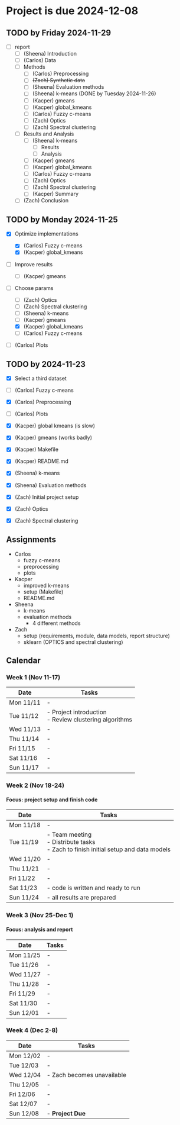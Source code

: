 # Project is due 2024-12-08

## TODO by Friday 2024-11-29
* [ ] report
    * [ ] (Sheena) Introduction
    * [ ] (Carlos) Data
    * [ ] Methods
        * [ ] (Carlos) Preprocessing
        * [ ] ~~(Zach) Synthetic data~~
        * [ ] (Sheena) Evaluation methods
        * [ ] (Sheena) k-means (DONE by Tuesday 2024-11-26)
        * [ ] (Kacper) gmeans
        * [ ] (Kacper) global_kmeans
        * [ ] (Carlos) Fuzzy c-means
        * [ ] (Zach) Optics
        * [ ] (Zach) Spectral clustering
    * [ ] Results and Analysis
        * [ ] (Sheena) k-means
            * [ ] Results
            * [ ] Analysis
        * [ ] (Kacper) gmeans
        * [ ] (Kacper) global_kmeans
        * [ ] (Carlos) Fuzzy c-means
        * [ ] (Zach) Optics
        * [ ] (Zach) Spectral clustering
        * [ ] (Kacper) Summary
    * [ ] (Zach) Conclusion

## TODO by Monday 2024-11-25
* [x] Optimize implementations
    * [x] (Carlos) Fuzzy c-means
    * [x] (Kacper) global_kmeans
* [ ] Improve results
    * [ ] (Kacper) gmeans
* [ ] Choose params
    * [ ] (Zach) Optics
    * [ ] (Zach) Spectral clustering
    * [ ] (Sheena) k-means
    * [ ] (Kacper) gmeans
    * [x] (Kacper) global_kmeans
    * [ ] (Carlos) Fuzzy c-means
* [ ] (Carlos) Plots


## TODO by 2024-11-23
* [x] Select a third dataset
* [ ] (Carlos) Fuzzy c-means
* [x] (Carlos) Preprocessing
* [ ] (Carlos) Plots
* [x] (Kacper) global kmeans (is slow)
* [x] (Kacper) gmeans (works badly)
* [x] (Kacper) Makefile
* [x] (Kacper) README.md
* [x] (Sheena) k-means
* [x] (Sheena) Evaluation methods   
* [x] (Zach) Initial project setup
* [x] (Zach) Optics
* [x] (Zach) Spectral clustering


## Assignments
- Carlos
    - fuzzy c-means
    - preprocessing
    - plots
- Kacper
    - improved k-means
    - setup (Makefile)
    - README.md
- Sheena
    - k-means
    - evaluation methods
        - 4 different methods
- Zach
    - setup (requirements, module, data models, report structure)
    - sklearn (OPTICS and spectral clustering)

## Calendar

### Week 1 (Nov 11-17)
| Date | Tasks |
|------|--------|
| Mon 11/11 | - |
| Tue 11/12 | - Project introduction <br> - Review clustering algorithms |
| Wed 11/13 | - |
| Thu 11/14 | - |
| Fri 11/15 | - |
| Sat 11/16 | - |
| Sun 11/17 | - |

### Week 2 (Nov 18-24)
#### Focus: project setup and finish code
| Date | Tasks |
|------|--------|
| Mon 11/18 | - |
| Tue 11/19 | - Team meeting <br> - Distribute tasks <br> - Zach to finish initial setup and data models |
| Wed 11/20 | - |
| Thu 11/21 | - |
| Fri 11/22 | - |
| Sat 11/23 | - code is written and ready to run |
| Sun 11/24 | - all results are prepared |

### Week 3 (Nov 25-Dec 1)
#### Focus: analysis and report
| Date | Tasks |
|------|--------|
| Mon 11/25 | - |
| Tue 11/26 | - |
| Wed 11/27 | - |
| Thu 11/28 | - |
| Fri 11/29 | - |
| Sat 11/30 | - |
| Sun 12/01 | - |

### Week 4 (Dec 2-8)
| Date | Tasks |
|------|--------|
| Mon 12/02 | - |
| Tue 12/03 | - |
| Wed 12/04 | - Zach becomes unavailable|
| Thu 12/05 | - |
| Fri 12/06 | - |
| Sat 12/07 | - |
| Sun 12/08 | - **Project Due** |



